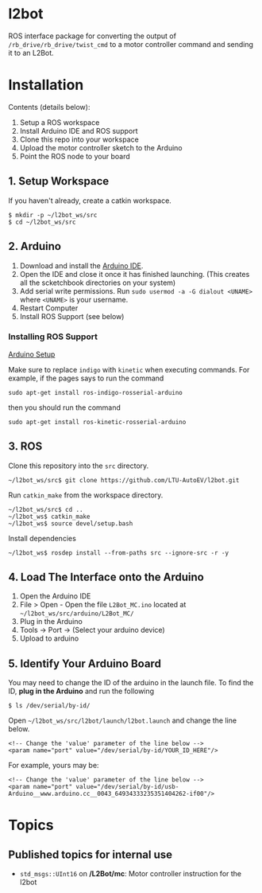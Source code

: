 # l2bot

ROS interface package for converting the output of `/rb_drive/rb_drive/twist_cmd` to a motor controller command and sending it to an L2Bot.

# Installation

Contents (details below):

  1. Setup a ROS  workspace
  2. Install Arduino IDE and ROS support
  3. Clone this repo into your workspace
  4. Upload the motor controller sketch to the Arduino
  4. Point the ROS node to your board


## 1. Setup Workspace

If you haven't already, create a catkin workspace.

```
$ mkdir -p ~/l2bot_ws/src
$ cd ~/l2bot_ws/src
```


## 2. Arduino

  1. Download and install the [Arduino IDE](https://www.arduino.cc/en/Main/Software).
  2. Open the IDE and close it once it has finished launching. (This creates all the scketchbook directories on your system)
  3. Add serial write permissions. Run `sudo usermod -a -G dialout <UNAME>` where `<UNAME>` is your username.
  4. Restart Computer
  5. Install ROS Support (see below)

### Installing ROS Support

[Arduino Setup](http://wiki.ros.org/rosserial_arduino/Tutorials/Arduino%20IDE%20Setup)

Make sure to replace `indigo` with `kinetic` when executing commands. For example, if the pages says to run the command

```
sudo apt-get install ros-indigo-rosserial-arduino
```

then you should run the command

```
sudo apt-get install ros-kinetic-rosserial-arduino
```




## 3. ROS


Clone this repository into the `src` directory.

```
~/l2bot_ws/src$ git clone https://github.com/LTU-AutoEV/l2bot.git
```

Run `catkin_make` from the workspace directory.

```
~/l2bot_ws/src$ cd ..
~/l2bot_ws$ catkin_make
~/l2bot_ws$ source devel/setup.bash
```

Install dependencies

```
~/l2bot_ws$ rosdep install --from-paths src --ignore-src -r -y
```

## 4. Load The Interface onto the Arduino

  1. Open the Arduino IDE
  2. File > Open
    - Open the file `L2Bot_MC.ino` located at `~/l2bot_ws/src/arduino/L2Bot_MC/` 
  3. Plug in the Arduino
  4. Tools -> Port -> (Select your arduino device)
  5. Upload to arduino


## 5. Identify Your Arduino Board

You may need to change the ID of the arduino in the launch file. To find the ID, **plug in the Arduino** and run the following

```
$ ls /dev/serial/by-id/

```

Open `~/l2bot_ws/src/l2bot/launch/l2bot.launch` and change the line below.


```
<!-- Change the 'value' parameter of the line below -->
<param name="port" value="/dev/serial/by-id/YOUR_ID_HERE"/>
```

For example, yours may be:
```
<!-- Change the 'value' parameter of the line below -->
<param name="port" value="/dev/serial/by-id/usb-Arduino__www.arduino.cc__0043_64934333235351404262-if00"/>
```


# Topics

## Published topics for internal use

  - `std_msgs::UInt16` on **/L2Bot/mc**: Motor controller instruction for the l2bot
